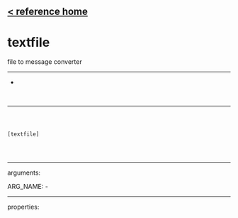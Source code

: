 [< reference home](index.html)
---

# textfile


file to message converter

---

-
<br>


---


```



[textfile]


            
```

---
arguments:

ARG_NAME: -<br>

---
properties:


